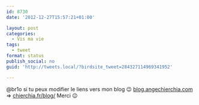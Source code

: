 ```yaml
---
id: 8730
date: '2012-12-27T15:57:21+01:00'

layout: post
categories:
  - Vis ma vie
tags:
  - tweet
format: status
publish_social: no
guid: 'http://tweets.local/?birdsite_tweet=284327114969341952'

---
```


@br1o si tu peux modifier le liens vers mon blog 😉 [blog.angechierchia.com](http://blog.angechierchia.com) =&gt; [chierchia.fr/blog/](http://chierchia.fr/blog/) Merci 😉